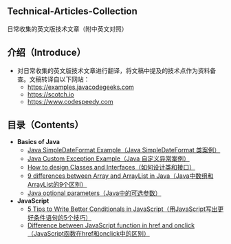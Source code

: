## Technical-Articles-Collection
日常收集的英文版技术文章（附中英文对照）

## 介绍（Introduce）
- 对日常收集的英文版技术文章进行翻译，将文稿中提及的技术点作为资料备查。文稿转译自以下网站：
    - https://examples.javacodegeeks.com
    - https://scotch.io
    - https://www.codespeedy.com

## 目录（Contents）
- **Basics of Java**
	- [Java SimpleDateFormat Example（Java SimpleDateFormat 类案例）](https://github.com/clxering/Technical-Articles-Collection/blob/master/Java-SimpleDateFormat-Example.md)
	- [Java Custom Exception Example（Java 自定义异常案例）](https://github.com/clxering/Technical-Articles-Collection/blob/master/Java-Custom-Exception-Example.md)
	- [How to design Classes and Interfaces（如何设计类和接口）](https://github.com/clxering/Technical-Articles-Collection/blob/master/How-to-design-Classes-and-Interfaces.md)
	- [9 differences between Array and ArrayList in Java（Java中数组和ArrayList的9个区别）](https://github.com/clxering/Technical-Articles-Collection/blob/master/9-differences-between-Array-and-ArrayList-in-Java.md)
  - [Java optional parameters（Java中的可选参数）](https://github.com/clxering/Technical-Articles-Collection/blob/master/Java-optional-parameters.md)
- **JavaScript**
	- [5 Tips to Write Better Conditionals in JavaScript（用JavaScript写出更好条件语句的5个技巧）](https://github.com/clxering/Technical-Articles-Collection/blob/master/5-Tips-to-Write-Better-Conditionals-in-JavaScript.md)
	- [Difference between JavaScript function in href and onclick（JavaScript函数在href和onclick中的区别）](https://github.com/clxering/Technical-Document-Collection/blob/master/Difference-between-JavaScript-function-in-href-and-onclick.md)
